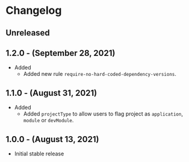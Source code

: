 # Changelog

## Unreleased

## 1.2.0 - (September 28, 2021)

* Added
  * Added new rule `require-no-hard-coded-dependency-versions`.

## 1.1.0 - (August 31, 2021)

* Added
  * Added `projectType` to allow users to flag project as `application`, `module` or `devModule`.

## 1.0.0 - (August 13, 2021)

* Initial stable release
